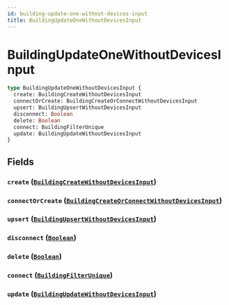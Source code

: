 ```yaml
---
id: building-update-one-without-devices-input
title: BuildingUpdateOneWithoutDevicesInput
---
```


 # BuildingUpdateOneWithoutDevicesInput





```graphql
type BuildingUpdateOneWithoutDevicesInput {
  create: BuildingCreateWithoutDevicesInput
  connectOrCreate: BuildingCreateOrConnectWithoutDevicesInput
  upsert: BuildingUpsertWithoutDevicesInput
  disconnect: Boolean
  delete: Boolean
  connect: BuildingFilterUnique
  update: BuildingUpdateWithoutDevicesInput
}
```


## Fields

### `create` ([`BuildingCreateWithoutDevicesInput`](/inputs/building-create-without-devices-input))




### `connectOrCreate` ([`BuildingCreateOrConnectWithoutDevicesInput`](/inputs/building-create-or-connect-without-devices-input))




### `upsert` ([`BuildingUpsertWithoutDevicesInput`](/inputs/building-upsert-without-devices-input))




### `disconnect` ([`Boolean`](/scalars/boolean))




### `delete` ([`Boolean`](/scalars/boolean))




### `connect` ([`BuildingFilterUnique`](/inputs/building-filter-unique))




### `update` ([`BuildingUpdateWithoutDevicesInput`](/inputs/building-update-without-devices-input))






